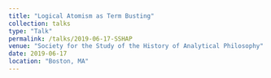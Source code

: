 ```yaml
---
title: "Logical Atomism as Term Busting"
collection: talks
type: "Talk"
permalink: /talks/2019-06-17-SSHAP
venue: "Society for the Study of the History of Analytical Philosophy"
date: 2019-06-17
location: "Boston, MA"
---
```

